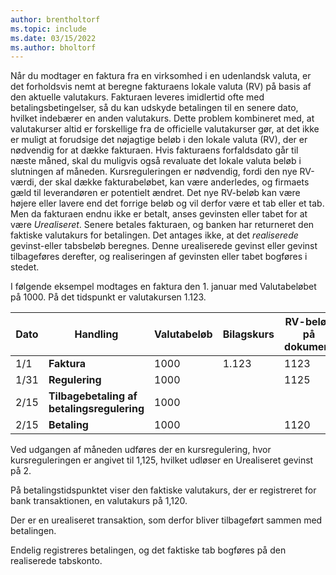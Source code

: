 ```yaml
---
author: brentholtorf
ms.topic: include
ms.date: 03/15/2022
ms.author: bholtorf
---
```

Når du modtager en faktura fra en virksomhed i en udenlandsk valuta, er det forholdsvis nemt at beregne fakturaens lokale valuta (RV) på basis af den aktuelle valutakurs. Fakturaen leveres imidlertid ofte med betalingsbetingelser, så du kan udskyde betalingen til en senere dato, hvilket indebærer en anden valutakurs. Dette problem kombineret med, at valutakurser altid er forskellige fra de officielle valutakurser gør, at det ikke er muligt at forudsige det nøjagtige beløb i den lokale valuta (RV), der er nødvendig for at dække fakturaen. Hvis fakturaens forfaldsdato går til næste måned, skal du muligvis også revaluate det lokale valuta beløb i slutningen af måneden. Kursreguleringen er nødvendig, fordi den nye RV-værdi, der skal dække fakturabeløbet, kan være anderledes, og firmaets gæld til leverandøren er potentielt ændret. Det nye RV-beløb kan være højere eller lavere end det forrige beløb og vil derfor være et tab eller et tab. Men da fakturaen endnu ikke er betalt, anses gevinsten eller tabet for at være *Urealiseret*. Senere betales fakturaen, og banken har returneret den faktiske valutakurs for betalingen. Det antages ikke, at det *realiserede* gevinst-eller tabsbeløb beregnes. Denne urealiserede gevinst eller gevinst tilbageføres derefter, og realiseringen af gevinsten eller tabet bogføres i stedet.

I følgende eksempel modtages en faktura den 1. januar med Valutabeløbet på 1000. På det tidspunkt er valutakursen 1.123.

|Dato|Handling|Valutabeløb|Bilagskurs|RV-beløb på dokument|Justeringskurs|Ikke-realiseret finansgevinstbeløb|Betalingssats|Realiseret finansbeløb|  
|-----|----------|------------|-----------|---------|-----------|-------------|---------|---------|
|1/1|**Faktura**|1000|1.123|1123|||||
|1/31|**Regulering**|1000||1125|1.125|2|||
|2/15|**Tilbagebetaling af betalingsregulering**|1000||||-2|||
|2/15|**Betaling**|1000||1120|||1.120|-3|

Ved udgangen af måneden udføres der en kursregulering, hvor kursreguleringen er angivet til 1,125, hvilket udløser en Urealiseret gevinst på 2.

På betalingstidspunktet viser den faktiske valutakurs, der er registreret for bank transaktionen, en valutakurs på 1,120.

Der er en urealiseret transaktion, som derfor bliver tilbageført sammen med betalingen.

Endelig registreres betalingen, og det faktiske tab bogføres på den realiserede tabskonto.
